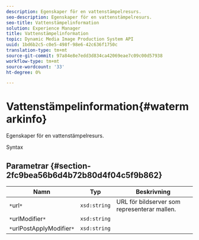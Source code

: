 ```yaml
---
description: Egenskaper för en vattenstämpelresurs.
seo-description: Egenskaper för en vattenstämpelresurs.
seo-title: Vattenstämpelinformation
solution: Experience Manager
title: Vattenstämpelinformation
topic: Dynamic Media Image Production System API
uuid: 1bd6b2c5-c0e5-498f-98e6-42c636f1750c
translation-type: tm+mt
source-git-commit: 97a84e8e7edd3d834ca42069eae7c09c00d57938
workflow-type: tm+mt
source-wordcount: '33'
ht-degree: 0%

---
```



# Vattenstämpelinformation{#watermarkinfo}

Egenskaper för en vattenstämpelresurs.

Syntax

## Parametrar {#section-2fc9bea56b6d4b72b80d4f04c5f9b862}

| Namn | Typ | Beskrivning |
|---|---|---|
| `*`url`*` | `xsd:string` | URL för bildserver som representerar mallen. |
| `*`urlModifier`*` | `xsd:string` |  |
| `*`urlPostApplyModifier`*` | `xsd:string` |  |

